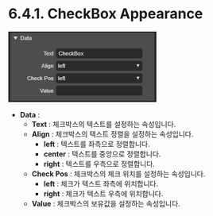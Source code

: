 # 6.4.1. CheckBox Appearance

![](../../.gitbook/assets/chk-ex-001.png)

* **Data** : 
  * **Text** : 체크박스의 텍스트를 설정하는 속성입니다.
  * **Align** : 체크박스의 텍스트 정렬을 설정하는 속성입니다.
    * **left** : 텍스트를 좌측으로 정렬합니다.
    * **center** : 텍스트를 중앙으로 정렬합니다.
    * **right** : 텍스트를 우측으로 정렬합니다.
  * **Check Pos** : 체크박스의 체크 위치를 설정하는 속성입니다.
    * **left** : 체크가 텍스트 좌측에 위치합니다.
    * **right** : 체크가 텍스트 우측에 위치합니다.
  * **Value** : 체크박스의 보유값을 설정하는 속성입니다.

